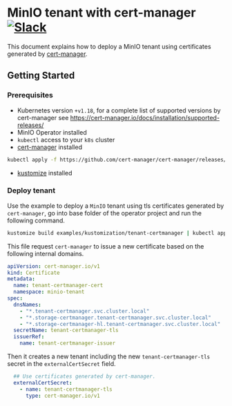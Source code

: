 # MinIO tenant with cert-manager [![Slack](https://slack.min.io/slack?type=svg)](https://slack.min.io)

This document explains how to deploy a MinIO tenant using certificates generated by [cert-manager](https://cert-manager.io/).

## Getting Started

### Prerequisites

- Kubernetes version `+v1.18`, for a complete list of supported versions by cert-manager see https://cert-manager.io/docs/installation/supported-releases/
- MinIO Operator installed
- `kubectl` access to your `k8s` cluster
- [cert-manager](https://cert-manager.io/docs/installation/) installed
```bash
kubectl apply -f https://github.com/cert-manager/cert-manager/releases/download/v1.7.2/cert-manager.yaml
```
- [kustomize](https://kustomize.io/) installed

### Deploy tenant

Use the example to deploy a `MinIO` tenant using tls certificates generated by `cert-manager`, go into base folder of
the operator project and run the following command.

```bash
kustomize build examples/kustomization/tenant-certmanager | kubectl apply -f -
```


This file request `cert-manager` to issue a new certificate based on the following internal domains.

```yaml
apiVersion: cert-manager.io/v1
kind: Certificate
metadata:
  name: tenant-certmanager-cert
  namespace: minio-tenant
spec:
  dnsNames:
    - "*.tenant-certmanager.svc.cluster.local"
    - "*.storage-certmanager.tenant-certmanager.svc.cluster.local"
    - "*.storage-certmanager-hl.tenant-certmanager.svc.cluster.local"
  secretName: tenant-certmanager-tls
  issuerRef:
    name: tenant-certmanager-issuer
```
Then it creates a new tenant including the new `tenant-certmanager-tls` secret in the `externalCertSecret` field.

```yaml
  ## Use certificates generated by cert-manager.
  externalCertSecret:
    - name: tenant-certmanager-tls
      type: cert-manager.io/v1
```